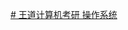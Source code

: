 [# 王道计算机考研 操作系统](https://www.bilibili.com/video/BV1YE411D7nH?p=2&vd_source=8f770dbae4bd9741aa555bb473d35466)